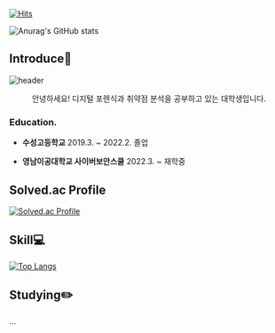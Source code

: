 [![Hits](https://hits.seeyoufarm.com/api/count/incr/badge.svg?url=https%3A%2F%2Fgithub.com%2Fpudlegi&count_bg=%2390B3E4&title_bg=%23121555&icon=github.svg&icon_color=%23E7E7E7&title=hits&edge_flat=false)](https://hits.seeyoufarm.com)

![Anurag's GitHub stats](https://github-readme-stats.vercel.app/api?username=pudlegi&show_icons=true)

## Introduce🙌
![header](https://capsule-render.vercel.app/api?type=cylinder&color=auto&height=150&section=header&text=💖Hello%20I'm%20Sohee%20Ha💖&fontSize=40)

<div align=center>안녕하세요! 디지털 포렌식과 취약점 분석을 공부하고 있는 대학생입니다.</div>

### Education.

- <b>수성고등학교</b> 2019.3. ~ 2022.2. 졸업

- <b>영남이공대학교 사이버보안스쿨</b> 2022.3. ~ 재학중

## Solved.ac Profile
[![Solved.ac Profile](http://mazassumnida.wtf/api/v2/generate_badge?boj=hyrax)](https://solved.ac/hyrax/)


## Skill💻
[![Top Langs](https://github-readme-stats.vercel.app/api/top-langs/?username=pudlegi&layout=compact)](https://github.com/pudlegi/github-readme-stats)

## Studying✏️
...
